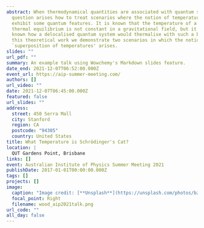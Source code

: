 ```yaml
---
abstract: When thermodynamical quantities are associated with quantum systems a
  question arises how to treat scenarios where the notion of temperature could
  exhibit some quantum features. It is known that the temperature of a gas in
  thermal equilibrium is not constant in a gravitational field, but it is not
  known how a delocalised quantum system would thermalise with such a bath. In
  this theoretical work we demonstrate two scenarios in which the notion of a
  `superposition of temperatures' arises.
slides: ""
url_pdf: ""
summary: An example talk using Wowchemy's Markdown slides feature.
date_end: 2021-12-07T06:52:00.000Z
event_url: https://aip-summer-meeting.com/
authors: []
url_video: ""
date: 2021-12-07T06:45:00.000Z
featured: false
url_slides: ""
address:
  street: 450 Serra Mall
  city: Stanford
  region: CA
  postcode: "94305"
  country: United States
title: What Temperature is Schrödinger's Cat?
location: |
  QUT Gardens Point, Brisbane
links: []
event: Australian Institute of Physics Summer Meeting 2021
publishDate: 2017-01-01T00:00:00.000Z
tags: []
projects: []
image:
  caption: "Image credit: [**Unsplash**](https://unsplash.com/photos/bzdhc5b3Bxs)"
  focal_point: Right
  filename: wood_aip2021talk.png
url_code: ""
all_day: false
---
```

